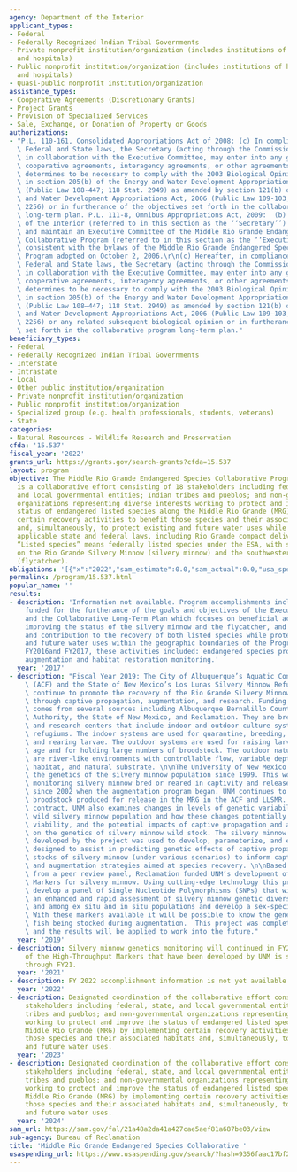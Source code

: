 ```yaml
---
agency: Department of the Interior
applicant_types:
- Federal
- Federally Recognized lndian Tribal Governments
- Private nonprofit institution/organization (includes institutions of higher education
  and hospitals)
- Public nonprofit institution/organization (includes institutions of higher education
  and hospitals)
- Quasi-public nonprofit institution/organization
assistance_types:
- Cooperative Agreements (Discretionary Grants)
- Project Grants
- Provision of Specialized Services
- Sale, Exchange, or Donation of Property or Goods
authorizations:
- "P.L. 110-161, Consolidated Appropriations Act of 2008: (c) In compliance with applicable\
  \ Federal and State laws, the Secretary (acting through the Commissioner of Reclamation),\
  \ in collaboration with the Executive Committee, may enter into any grants, contracts,\
  \ cooperative agreements, interagency agreements, or other agreements that the Secretary\
  \ determines to be necessary to comply with the 2003 Biological Opinion described\
  \ in section 205(b) of the Energy and Water Development Appropriations Act, 2005\
  \ (Public Law 108-447; 118 Stat. 2949) as amended by section 121(b) of the Energy\
  \ and Water Development Appropriations Act, 2006 (Public Law 109-103; 119 Stat.\
  \ 2256) or in furtherance of the objectives set forth in the collaborative program\
  \ long-term plan. P.L. 111-8, Omnibus Appropriations Act, 2009:  (b) The Secretary\
  \ of the Interior (referred to in this section as the ‘‘Secretary’’) shall establish\
  \ and maintain an Executive Committee of the Middle Rio Grande Endangered Species\
  \ Collaborative Program (referred to in this section as the ‘‘Executive Committee’’)\
  \ consistent with the bylaws of the Middle Rio Grande Endangered Species Collaborative\
  \ Program adopted on October 2, 2006.\r\n(c) Hereafter, in compliance with applicable\
  \ Federal and State laws, the Secretary (acting through the Commissioner of Reclamation),\
  \ in collaboration with the Executive Committee, may enter into any grants, contracts,\
  \ cooperative agreements, interagency agreements, or other agreements that the Secretary\
  \ determines to be necessary to comply with the 2003 Biological Opinion described\
  \ in section 205(b) of the Energy and Water Development Appropriations Act, 2005\
  \ (Public Law 108–447; 118 Stat. 2949) as amended by section 121(b) of the Energy\
  \ and Water Development Appropriations Act, 2006 (Public Law 109–103; 119 Stat.\
  \ 2256) or any related subsequent biological opinion or in furtherance of the objectives\
  \ set forth in the collaborative program long-term plan."
beneficiary_types:
- Federal
- Federally Recognized Indian Tribal Governments
- Interstate
- Intrastate
- Local
- Other public institution/organization
- Private nonprofit institution/organization
- Public nonprofit institution/organization
- Specialized group (e.g. health professionals, students, veterans)
- State
categories:
- Natural Resources - Wildlife Research and Preservation
cfda: '15.537'
fiscal_year: '2022'
grants_url: https://grants.gov/search-grants?cfda=15.537
layout: program
objective: The Middle Rio Grande Endangered Species Collaborative Program (Program)
  is a collaborative effort consisting of 18 stakeholders including federal, state,
  and local governmental entities; Indian tribes and pueblos; and non-governmental
  organizations representing diverse interests working to protect and improve the
  status of endangered listed species along the Middle Rio Grande (MRG) by implementing
  certain recovery activities to benefit those species and their associated habitats
  and, simultaneously, to protect existing and future water uses while complying with
  applicable state and federal laws, including Rio Grande compact delivery obligations.
  “Listed species” means federally listed species under the ESA, with special emphasis
  on the Rio Grande Silvery Minnow (silvery minnow) and the southwestern willow flycatcher
  (flycatcher).
obligations: '[{"x":"2022","sam_estimate":0.0,"sam_actual":0.0,"usa_spending_actual":0.0},{"x":"2023","sam_estimate":0.0,"sam_actual":120000.0,"usa_spending_actual":120000.0},{"x":"2024","sam_estimate":30000.0,"sam_actual":0.0,"usa_spending_actual":30000.0}]'
permalink: /program/15.537.html
popular_name: ''
results:
- description: 'Information not available. Program accomplishments include projects
    funded for the furtherance of the goals and objectives of the Executive Committee
    and the Collaborative Long-Term Plan which focuses on beneficial activities for
    improving the status of the silvery minnow and the flycatcher, and the conservation
    and contribution to the recovery of both listed species while protecting existing
    and future water uses within the geographic boundaries of the Program area.  In
    FY2016and FY2017, these activities included: endangered species propagation and
    augmentation and habitat restoration monitoring.'
  year: '2017'
- description: "Fiscal Year 2019: The City of Albuquerque’s Aquatic Conservation Facility\
    \ (ACF) and the State of New Mexico’s Los Lunas Silvery Minnow Refugium (LLSMR)\
    \ continue to promote the recovery of the Rio Grande Silvery Minnow in the wild\
    \ through captive propagation, augmentation, and research. Funding for these facilities\
    \ comes from several sources including Albuquerque Bernalillo County Water Utility\
    \ Authority, the State of New Mexico, and Reclamation. They are breeding, rearing,\
    \ and research centers that include indoor and outdoor culture systems and naturalized\
    \ refugiums. The indoor systems are used for quarantine, breeding, egg hatching,\
    \ and rearing larvae. The outdoor systems are used for raising larvae to sub-adult\
    \ age and for holding large numbers of broodstock. The outdoor naturalized refugium\
    \ are river-like environments with controllable flow, variable depth, variable\
    \ habitat, and natural substrate. \n\nThe University of New Mexico (UNM) has monitored\
    \ the genetics of the silvery minnow population since 1999. This work includes\
    \ monitoring silvery minnow bred or reared in captivity and released to the MRG\
    \ since 2002 when the augmentation program began. UNM continues to genotype all\
    \ broodstock produced for release in the MRG in the ACF and LLSMR. Under this\
    \ contract, UNM also examines changes in levels of genetic variability in the\
    \ wild silvery minnow population and how these changes potentially impacted population\
    \ viability, and the potential impacts of captive propagation and augmentation\
    \ on the genetics of silvery minnow wild stock. The silvery minnow genetics database\
    \ developed by the project was used to develop, parameterize, and evaluate models\
    \ designed to assist in predicting genetic effects of captive propagation on wild\
    \ stocks of silvery minnow (under various scenarios) to inform captive propagation\
    \ and augmentation strategies aimed at species recovery. \n\nBased on recommendations\
    \ from a peer review panel, Reclamation funded UNM’s development of High-Throughput\
    \ Markers for silvery minnow. Using cutting-edge technology this project will\
    \ develop a panel of Single Nucleotide Polymorphisms (SNPs) that will allow for\
    \ an enhanced and rapid assessment of silvery minnow genetic diversity within\
    \ and among ex situ and in situ populations and develop a sex-specific marker.\
    \ With these markers available it will be possible to know the genetics of the\
    \ fish being stocked during augmentation.  This project was completed in FY19\
    \ and the results will be applied to work into the future."
  year: '2019'
- description: Silvery minnow genetics monitoring will continued in FY20 and 21.  Use
    of the High-Throughput Markers that have been developed by UNM is started in FY20
    through FY21.
  year: '2021'
- description: FY 2022 accomplishment information is not yet available.
  year: '2022'
- description: Designated coordination of the collaborative effort consisting of 18
    stakeholders including federal, state, and local governmental entities; Indian
    tribes and pueblos; and non-governmental organizations representing diverse interests
    working to protect and improve the status of endangered listed species along the
    Middle Rio Grande (MRG) by implementing certain recovery activities to benefit
    those species and their associated habitats and, simultaneously, to protect existing
    and future water uses.
  year: '2023'
- description: Designated coordination of the collaborative effort consisting of 18
    stakeholders including federal, state, and local governmental entities; Indian
    tribes and pueblos; and non-governmental organizations representing diverse interests
    working to protect and improve the status of endangered listed species along the
    Middle Rio Grande (MRG) by implementing certain recovery activities to benefit
    those species and their associated habitats and, simultaneously, to protect existing
    and future water uses.
  year: '2024'
sam_url: https://sam.gov/fal/21a48a2da41a427cae5aef81a687be03/view
sub-agency: Bureau of Reclamation
title: 'Middle Rio Grande Endangered Species Collaborative '
usaspending_url: https://www.usaspending.gov/search/?hash=9356faac17bf29d82a571eb85be5eefb
---
```

